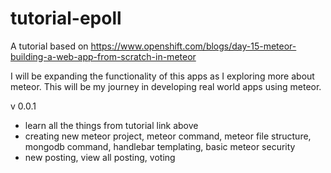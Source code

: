 tutorial-epoll
==============

A tutorial based on https://www.openshift.com/blogs/day-15-meteor-building-a-web-app-from-scratch-in-meteor

I will be expanding the functionality of this apps as I exploring more about meteor.
This will be my journey in developing real world apps using meteor.

v 0.0.1
- learn all the things from tutorial link above
- creating new meteor project, meteor command, meteor file structure, mongodb command, handlebar templating, basic meteor security
- new posting, view all posting, voting
